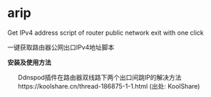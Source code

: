 # arip
Get IPv4 address script of router public network exit with one click

一键获取路由器公网出口IPv4地址脚本

<strong>安装及使用方法</strong>
<ul>Ddnspod插件在路由器双线路下两个出口间跳IP的解决方法
https://koolshare.cn/thread-186875-1-1.html
(出处: KoolShare)</ul>

